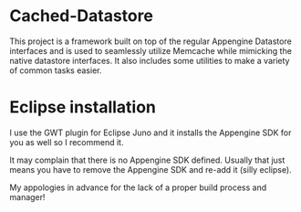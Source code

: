# Cached-Datastore
This project is a framework built on top of the regular Appengine Datastore interfaces and is used to seamlessly utilize Memcache while mimicking the native datastore interfaces. It also includes some utilities to make a variety of common tasks easier.

# Eclipse installation
I use the GWT plugin for Eclipse Juno and it installs the Appengine SDK for you as well so I recommend it.

It may complain that there is no Appengine SDK defined. Usually that just means you have to remove the Appengine SDK and re-add it (silly eclipse). 


My appologies in advance for the lack of a proper build process and manager!

